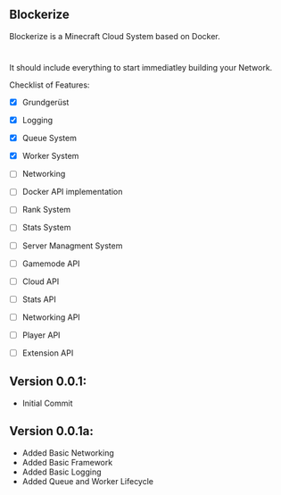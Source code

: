 ## Blockerize

Blockerize is a Minecraft Cloud System based on Docker.
#

 It should include everything to start immediatley building your Network.

Checklist of Features:
 - [X] Grundgerüst
 - [X] Logging
 - [X] Queue System
 - [X] Worker System
 - [ ] Networking
 - [ ] Docker API implementation
 - [ ] Rank System
 - [ ] Stats System
 - [ ] Server Managment System
 - [ ] Gamemode API
 - [ ] Cloud API
 - [ ] Stats API
 - [ ] Networking API
 - [ ] Player API
 - [ ] Extension API


Version 0.0.1:
- 
- Initial Commit

Version 0.0.1a:
- 
- Added Basic Networking
- Added Basic Framework
- Added Basic Logging
- Added Queue and Worker Lifecycle

 



